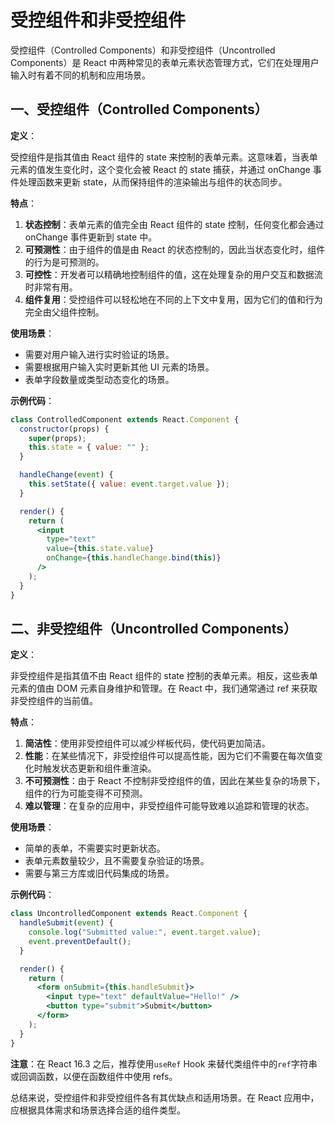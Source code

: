 # 受控组件和非受控组件

受控组件（Controlled Components）和非受控组件（Uncontrolled Components）是 React 中两种常见的表单元素状态管理方式，它们在处理用户输入时有着不同的机制和应用场景。

## 一、受控组件（Controlled Components）

**定义**：

受控组件是指其值由 React 组件的 state 来控制的表单元素。这意味着，当表单元素的值发生变化时，这个变化会被 React 的 state 捕获，并通过 onChange 事件处理函数来更新 state，从而保持组件的渲染输出与组件的状态同步。

**特点**：

1. **状态控制**：表单元素的值完全由 React 组件的 state 控制，任何变化都会通过 onChange 事件更新到 state 中。
2. **可预测性**：由于组件的值是由 React 的状态控制的，因此当状态变化时，组件的行为是可预测的。
3. **可控性**：开发者可以精确地控制组件的值，这在处理复杂的用户交互和数据流时非常有用。
4. **组件复用**：受控组件可以轻松地在不同的上下文中复用，因为它们的值和行为完全由父组件控制。

**使用场景**：

- 需要对用户输入进行实时验证的场景。
- 需要根据用户输入实时更新其他 UI 元素的场景。
- 表单字段数量或类型动态变化的场景。

**示例代码**：

```jsx
class ControlledComponent extends React.Component {
  constructor(props) {
    super(props);
    this.state = { value: "" };
  }

  handleChange(event) {
    this.setState({ value: event.target.value });
  }

  render() {
    return (
      <input
        type="text"
        value={this.state.value}
        onChange={this.handleChange.bind(this)}
      />
    );
  }
}
```

## 二、非受控组件（Uncontrolled Components）

**定义**：

非受控组件是指其值不由 React 组件的 state 控制的表单元素。相反，这些表单元素的值由 DOM 元素自身维护和管理。在 React 中，我们通常通过 ref 来获取非受控组件的当前值。

**特点**：

1. **简洁性**：使用非受控组件可以减少样板代码，使代码更加简洁。
2. **性能**：在某些情况下，非受控组件可以提高性能，因为它们不需要在每次值变化时触发状态更新和组件重渲染。
3. **不可预测性**：由于 React 不控制非受控组件的值，因此在某些复杂的场景下，组件的行为可能变得不可预测。
4. **难以管理**：在复杂的应用中，非受控组件可能导致难以追踪和管理的状态。

**使用场景**：

- 简单的表单，不需要实时更新状态。
- 表单元素数量较少，且不需要复杂验证的场景。
- 需要与第三方库或旧代码集成的场景。

**示例代码**：

```jsx
class UncontrolledComponent extends React.Component {
  handleSubmit(event) {
    console.log("Submitted value:", event.target.value);
    event.preventDefault();
  }

  render() {
    return (
      <form onSubmit={this.handleSubmit}>
        <input type="text" defaultValue="Hello!" />
        <button type="submit">Submit</button>
      </form>
    );
  }
}
```

**注意**：在 React 16.3 之后，推荐使用`useRef` Hook 来替代类组件中的`ref`字符串或回调函数，以便在函数组件中使用 refs。

总结来说，受控组件和非受控组件各有其优缺点和适用场景。在 React 应用中，应根据具体需求和场景选择合适的组件类型。
